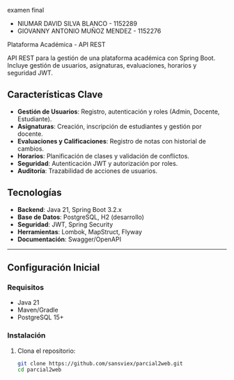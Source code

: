examen final 

- NIUMAR DAVID SILVA BLANCO     - 1152289
- GIOVANNY ANTONIO MUÑOZ MENDEZ - 1152276

Plataforma Académica - API REST

API REST para la gestión de una plataforma académica con Spring Boot. Incluye gestión de usuarios, asignaturas, evaluaciones, horarios y seguridad JWT.

## Características Clave
- **Gestión de Usuarios**: Registro, autenticación y roles (Admin, Docente, Estudiante).
- **Asignaturas**: Creación, inscripción de estudiantes y gestión por docente.
- **Evaluaciones y Calificaciones**: Registro de notas con historial de cambios.
- **Horarios**: Planificación de clases y validación de conflictos.
- **Seguridad**: Autenticación JWT y autorización por roles.
- **Auditoría**: Trazabilidad de acciones de usuarios.

## Tecnologías
- **Backend**: Java 21, Spring Boot 3.2.x
- **Base de Datos**: PostgreSQL, H2 (desarrollo)
- **Seguridad**: JWT, Spring Security
- **Herramientas**: Lombok, MapStruct, Flyway
- **Documentación**: Swagger/OpenAPI

---

## Configuración Inicial

### Requisitos
- Java 21
- Maven/Gradle
- PostgreSQL 15+

### Instalación
1. Clona el repositorio:
   ```bash
   git clone https://github.com/sansviex/parcial2web.git
   cd parcial2web
